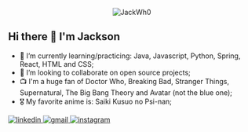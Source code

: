 <p align="center">
  <img src="https://user-images.githubusercontent.com/48254551/151009025-a3625d44-54e5-4e80-8462-b3e6ed3b12db.gif" alt="JackWh0">
</p>

## Hi there 👋 I'm Jackson

- 🌱 I’m currently learning/practicing: Java, Javascript, Python, Spring, React, HTML and CSS;
- 👯 I’m looking to collaborate on open source projects;
- 📺 I'm a huge fan of Doctor Who, Breaking Bad, Stranger Things, Supernatural, The Big Bang Theory and Avatar (not the blue one);
- 🎖️ My favorite anime is: Saiki Kusuo no Psi-nan;
<a href="https://www.linkedin.com/in/jackson-silva-bezerra/">
  <img src="https://img.shields.io/badge/LinkedIn-0077B5?style=for-the-badge&logo=linkedin&logoColor=white" alt="linkedin">
</a>
<a href="mailto:jackson.silva.who@gmail.com">
  <img src='https://img.shields.io/badge/Gmail-D14836?style=for-the-badge&logo=gmail&logoColor=white' alt="gmail">
</a>
<a href="https://www.instagram.com/j4ckwho/">
  <img src='https://img.shields.io/badge/Instagram-E4405F?style=for-the-badge&logo=instagram&logoColor=white' alt="instagram">
</a>
